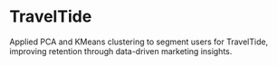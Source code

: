 # TravelTide
Applied PCA and KMeans clustering to segment users for TravelTide, improving retention through data-driven marketing insights.
